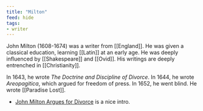 ```yaml
---
title: "Milton"
feed: hide
tags:
- writer
---
```


John Milton (1608-1674) was a writer from [[England]]. He was given a classical education, learning [[Latin]] at an early age. He was deeply influenced by [[Shakespeare]] and [[Ovid]]. His writings are deeply entrenched in [[Christianity]].

In 1643, he wrote _The Doctrine and Discipline of Divorce_. In 1644, he wrote _Areopagitica_, which argued for freedom of press. In 1652, he went blind. He wrote [[Paradise Lost]]. 

* [John Milton Argues for Divorce](https://commonreader.wustl.edu/c/john-milton-argues-for-divorce/) is a nice intro. 